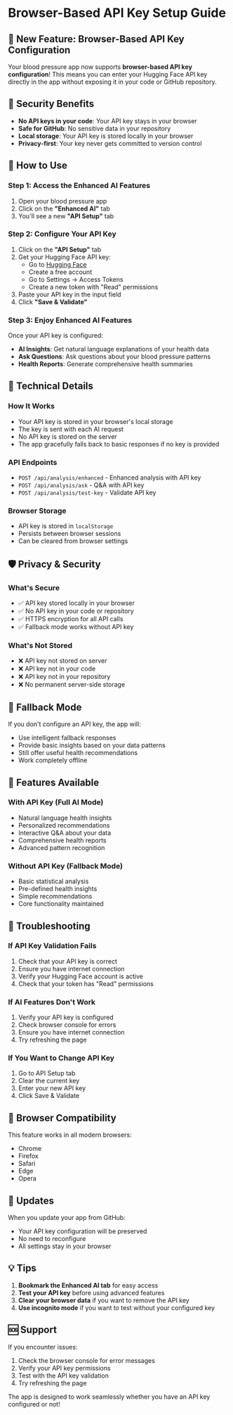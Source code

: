 # Browser-Based API Key Setup Guide

## 🎉 New Feature: Browser-Based API Key Configuration

Your blood pressure app now supports **browser-based API key configuration**! This means you can enter your Hugging Face API key directly in the app without exposing it in your code or GitHub repository.

## 🔐 Security Benefits

- **No API keys in your code**: Your API key stays in your browser
- **Safe for GitHub**: No sensitive data in your repository
- **Local storage**: Your API key is stored locally in your browser
- **Privacy-first**: Your key never gets committed to version control

## 🚀 How to Use

### Step 1: Access the Enhanced AI Features
1. Open your blood pressure app
2. Click on the **"Enhanced AI"** tab
3. You'll see a new **"API Setup"** tab

### Step 2: Configure Your API Key
1. Click on the **"API Setup"** tab
2. Get your Hugging Face API key:
   - Go to [Hugging Face](https://huggingface.co/)
   - Create a free account
   - Go to Settings → Access Tokens
   - Create a new token with "Read" permissions
3. Paste your API key in the input field
4. Click **"Save & Validate"**

### Step 3: Enjoy Enhanced AI Features
Once your API key is configured:
- **AI Insights**: Get natural language explanations of your health data
- **Ask Questions**: Ask questions about your blood pressure patterns
- **Health Reports**: Generate comprehensive health summaries

## 🔧 Technical Details

### How It Works
- Your API key is stored in your browser's local storage
- The key is sent with each AI request
- No API key is stored on the server
- The app gracefully falls back to basic responses if no key is provided

### API Endpoints
- `POST /api/analysis/enhanced` - Enhanced analysis with API key
- `POST /api/analysis/ask` - Q&A with API key
- `POST /api/analysis/test-key` - Validate API key

### Browser Storage
- API key is stored in `localStorage`
- Persists between browser sessions
- Can be cleared from browser settings

## 🛡️ Privacy & Security

### What's Secure
- ✅ API key stored locally in your browser
- ✅ No API key in your code or repository
- ✅ HTTPS encryption for all API calls
- ✅ Fallback mode works without API key

### What's Not Stored
- ❌ API key not stored on server
- ❌ API key not in your code
- ❌ API key not in your repository
- ❌ No permanent server-side storage

## 🔄 Fallback Mode

If you don't configure an API key, the app will:
- Use intelligent fallback responses
- Provide basic insights based on your data patterns
- Still offer useful health recommendations
- Work completely offline

## 🎯 Features Available

### With API Key (Full AI Mode)
- Natural language health insights
- Personalized recommendations
- Interactive Q&A about your data
- Comprehensive health reports
- Advanced pattern recognition

### Without API Key (Fallback Mode)
- Basic statistical analysis
- Pre-defined health insights
- Simple recommendations
- Core functionality maintained

## 🚨 Troubleshooting

### If API Key Validation Fails
1. Check that your API key is correct
2. Ensure you have internet connection
3. Verify your Hugging Face account is active
4. Check that your token has "Read" permissions

### If AI Features Don't Work
1. Verify your API key is configured
2. Check browser console for errors
3. Ensure you have internet connection
4. Try refreshing the page

### If You Want to Change API Key
1. Go to API Setup tab
2. Clear the current key
3. Enter your new API key
4. Click Save & Validate

## 📱 Browser Compatibility

This feature works in all modern browsers:
- Chrome
- Firefox
- Safari
- Edge
- Opera

## 🔄 Updates

When you update your app from GitHub:
- Your API key configuration will be preserved
- No need to reconfigure
- All settings stay in your browser

## 💡 Tips

1. **Bookmark the Enhanced AI tab** for easy access
2. **Test your API key** before using advanced features
3. **Clear your browser data** if you want to remove the API key
4. **Use incognito mode** if you want to test without your configured key

## 🆘 Support

If you encounter issues:
1. Check the browser console for error messages
2. Verify your API key permissions
3. Test with the API key validation
4. Try refreshing the page

The app is designed to work seamlessly whether you have an API key configured or not!
